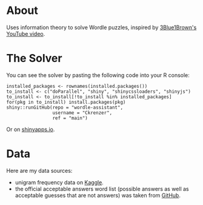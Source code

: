 # About
Uses information theory to solve Wordle puzzles, inspired by [3Blue1Brown's YouTube video](https://youtu.be/v68zYyaEmEA).

# The Solver
You can see the solver by pasting the following code into your R console:

```
installed_packages <- rownames(installed.packages())
to_install <- c("doParallel", "shiny", "shinycssloaders", "shinyjs")
to_install <- to_install[!to_install %in% installed_packages]
for(pkg in to_install) install.packages(pkg)
shiny::runGitHub(repo = "wordle-assistant",
                 username = "Ckrenzer",
                 ref = "main")
```
Or on [shinyapps.io](https://7phynv-connor0krenzer.shinyapps.io/Wordle-Solver/).

# Data
Here are my data sources:

-    unigram frequency data on [Kaggle](https://www.kaggle.com/datasets/rtatman/english-word-frequency?select=unigram_freq.csv).
-    the official acceptable answers word list (possible answers as well as acceptable guesses that are not answers)
was taken from [GitHub](https://github.com/Kinkelin/WordleCompetition/blob/main/data/official/combined_wordlist.txt).
